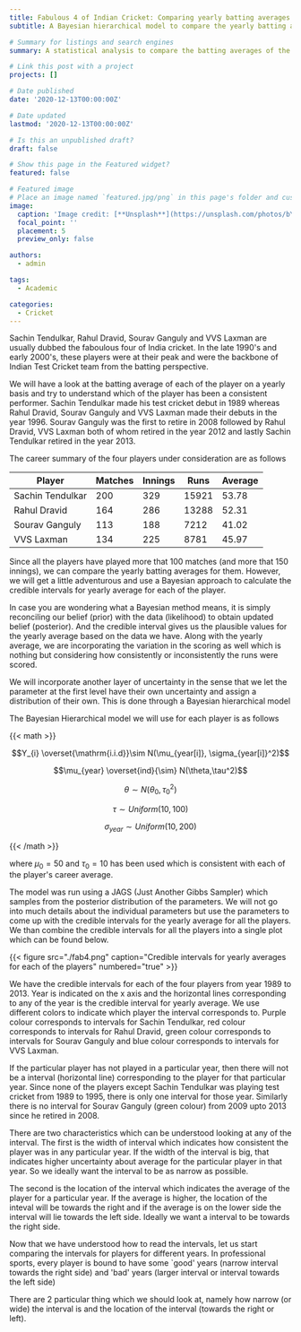 ```yaml
---
title: Fabulous 4 of Indian Cricket: Comparing yearly batting averages
subtitle: A Bayesian hierarchical model to compare the yearly batting averages of the Indian test cricket team's fabulous four players from late 1990s and early 2000s. 

# Summary for listings and search engines
summary: A statistical analysis to compare the batting averages of the fabulous four players of Indian Test cricket team in the late 1990s and early 2000s. This analysis will help us answer some questions about who is the best among them.

# Link this post with a project
projects: []

# Date published
date: '2020-12-13T00:00:00Z'

# Date updated
lastmod: '2020-12-13T00:00:00Z'

# Is this an unpublished draft?
draft: false

# Show this page in the Featured widget?
featured: false

# Featured image
# Place an image named `featured.jpg/png` in this page's folder and customize its options here.
image:
  caption: 'Image credit: [**Unsplash**](https://unsplash.com/photos/bY4cqxp7vos)'
  focal_point: ''
  placement: 5
  preview_only: false

authors:
  - admin

tags:
  - Academic

categories:
  - Cricket
---
```


Sachin Tendulkar, Rahul Dravid, Sourav Ganguly and VVS Laxman are usually dubbed the faboulous four of India cricket. In the late 1990's and early 2000's, these players were at their peak and were the backbone of Indian Test Cricket team from the batting perspective.


We will have a look at the batting average of each of the player on a yearly basis and try to understand which of the player has been a consistent performer. Sachin Tendulkar made his test cricket debut in 1989 whereas Rahul Dravid, Sourav Ganguly and VVS Laxman made their debuts in the year 1996. Sourav Ganguly was the first to retire in 2008 followed by Rahul Dravid, VVS Laxman both of whom retired in the year 2012 and lastly Sachin Tendulkar retired in the year 2013.


The career summary of the four players under consideration are as follows


| Player           	| Matches 	| Innings 	| Runs  	| Average 	|
|------------------	|-----------|-----------|---------|-----------|
| Sachin Tendulkar 	| 200     	| 329     	| 15921 	| 53.78   	|
| Rahul Dravid     	| 164     	| 286     	| 13288 	| 52.31   	|
| Sourav Ganguly   	| 113     	| 188     	| 7212  	| 41.02   	|
| VVS Laxman       	| 134     	| 225     	| 8781  	| 45.97   	|


Since all the players have played more that 100 matches (and more that 150 innings), we can compare the yearly batting averages for them. However, we will get a little adventurous and use a Bayesian approach to calculate the credible intervals for yearly average for each of the player.


In case you are wondering what a Bayesian method means, it is simply reconciling our belief (prior) with the data (likelihood) to obtain updated belief (posterior). And the credible interval gives us the plausible values for the yearly average based on the data we have. Along with the yearly average, we are incorporating the variation in the scoring as well which is nothing but considering how consistently or inconsistently the runs were scored.

We will incorporate another layer of uncertainty in the sense that we let the parameter at the first level have their own uncertainty and assign a distribution of their own. This is done through a Bayesian hierarchical model

The Bayesian Hierarchical model we will use for each player is as follows

{{< math >}}

$$Y_{i} \overset{\mathrm{i.i.d}}\sim N(\mu_{year[i]}, \sigma_{year[i]}^2)$$

$$\mu_{year} \overset{ind}{\sim} N(\theta,\tau^2)$$

$$\theta \sim N(\theta_{0}, \tau_{0}^2)$$

$$\tau \sim Uniform(10,100)$$

$$\sigma_{year} \sim Uniform(10,200)$$

{{< /math >}}

where $\mu_{0} = 50$ and $\tau_{0} = 10$ has been used which is consistent with each of the player's career average.

The model was run using a JAGS (Just Another Gibbs Sampler) which samples from the posterior distribution of the parameters. We will not go into much details about the individual parameters but use the parameters to come up with the credible intervals for the yearly average for all the players. We than combine the credible intervals for all the players into a single plot which can be found below.

{{< figure src="./fab4.png" caption="Credible intervals for yearly averages for each of the players"  numbered="true" >}}


We have the credible intervals for each of the four players from year 1989 to 2013. Year is indicated on the x axis and the horizontal lines corresponding to any of the year is the credible interval for yearly average. We use different colors to indicate which player the interval corresponds to. Purple colour corresponds to intervals for Sachin Tendulkar, red colour corresponds to intervals for Rahul Dravid, green colour corresponds to intervals for Sourav Ganguly and blue colour corresponds to intervals for VVS Laxman.

If the particular player has not played in a particular year, then there will not be a interval (horizontal line) corresponding to the player for that particular year. Since none of the players except Sachin Tendulkar was playing test cricket from 1989 to 1995, there is only one interval for those year. Similarly there is no interval for Sourav Ganguly (green colour) from 2009 upto 2013 since he retired in 2008.

There are two characteristics which can be understood looking at any of the interval. The first is the width of interval which indicates how consistent the player was in any particular year. If the width of the interval is big, that indicates higher uncertainty about average for the particular player in that year. So we ideally want the interval to be as narrow as possible. 

The second is the location of the interval which indicates the average of the player for a particular year. If the average is higher, the location of the inteval will be towards the right and if the average is on the lower side the interval will lie towards the left side. Ideally we want a interval to be towards the right side.

Now that we have understood how to read the intervals, let us start comparing the intervals for players for different years. In professional sports, every player is bound to have some `good' years (narrow interval towards the right side) and 'bad' years (larger interval or interval towards the left side)

There are 2 particular thing which we should look at, namely how narrow (or wide) the interval is and the location of the interval (towards the right or left). 
